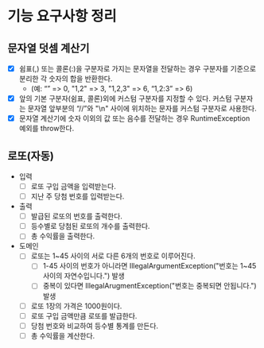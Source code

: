 # 기능 요구사항 정리
## 문자열 덧셈 계산기
- [x] 쉼표(,) 또는 콜론(:)을 구분자로 가지는 문자열을 전달하는 경우 구분자를 기준으로 분리한 각 숫자의 합을 반환한다.
  - (예: “” => 0, "1,2" => 3, "1,2,3" => 6, “1,2:3” => 6)
- [x] 앞의 기본 구분자(쉼표, 콜론)외에 커스텀 구분자를 지정할 수 있다. 커스텀 구분자는 문자열 앞부분의 “//”와 "\n" 사이에 위치하는 문자를 커스텀 구분자로 사용한다.
- [x] 문자열 계산기에 숫자 이외의 값 또는 음수를 전달하는 경우 RuntimeException 예외를 throw한다.

## 로또(자동)

- 입력
  - [ ] 로또 구입 금액을 입력받는다.
  - [ ] 지난 주 당첨 번호를 입력받는다.
  
- 출력
  - [ ] 발급된 로또의 번호를 출력한다.
  - [ ] 등수별로 당첨된 로또의 개수를 출력한다.
  - [ ] 총 수익률을 출력한다.
  
- 도메인
  - [ ] 로또는 1~45 사이의 서로 다른 6개의 번호로 이루어진다.
    - [ ] 1-45 사이의 번호가 아니라면 IllegalArgumentException("번호는 1~45사이의 자연수입니다.") 발생
    - [ ] 중복이 있다면 IllegalArugmentException("번호는 중복되면 안됩니다.") 발생
  - [ ] 로또 1장의 가격은 1000원이다.
  - [ ] 로또 구입 금액만큼 로또를 발급한다.
  - [ ] 당첨 번호와 비교하여 등수별 통계를 만든다.
  - [ ] 총 수익률을 계산한다.